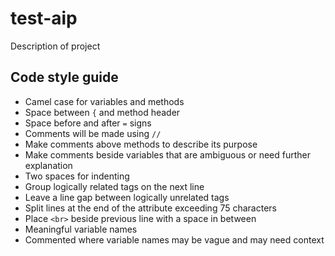 # test-aip
Description of project

## Code style guide
*	Camel case for variables and methods
*	Space between `{` and method header
*	Space before and after `=` signs
*	Comments will be made using `//`
*	Make comments above methods to describe its purpose
*	Make comments beside variables that are ambiguous or need further explanation
*	Two spaces for indenting
*	Group logically related tags on the next line
*	Leave a line gap between logically unrelated tags
*	Split lines at the end of the attribute exceeding 75 characters
*	Place `<br>` beside previous line with a space in between
* Meaningful variable names
* Commented where variable names may be vague and may need context
